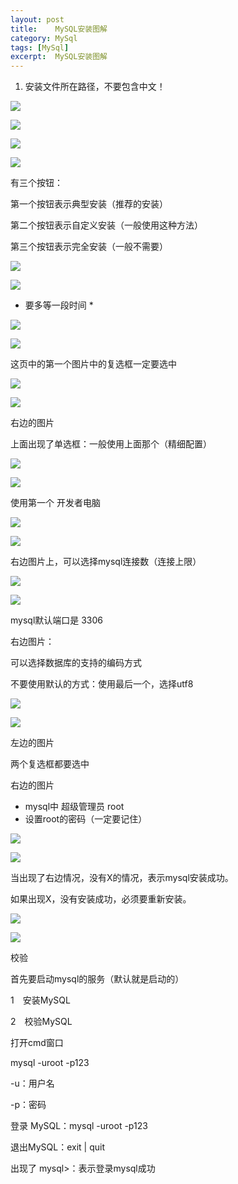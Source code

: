 ```yaml
---
layout: post
title:    MySQL安装图解  
category: MySql
tags: [MySql]
excerpt:  MySQL安装图解
---
```


1. 安装文件所在路径，不要包含中文！

![](http://www.nangongyibin.com/assets/images/Java/MySql/24.png)


![](http://www.nangongyibin.com/assets/images/Java/MySql/25.png)

![](http://www.nangongyibin.com/assets/images/Java/MySql/26.png)

![](http://www.nangongyibin.com/assets/images/Java/MySql/27.png)

有三个按钮：

第一个按钮表示典型安装（推荐的安装）

第二个按钮表示自定义安装（一般使用这种方法）

第三个按钮表示完全安装（一般不需要）


![](http://www.nangongyibin.com/assets/images/Java/MySql/28.png)

![](http://www.nangongyibin.com/assets/images/Java/MySql/29.png)

* 要多等一段时间 *

![](http://www.nangongyibin.com/assets/images/Java/MySql/30.png)

![](http://www.nangongyibin.com/assets/images/Java/MySql/31.png)

这页中的第一个图片中的复选框一定要选中

![](http://www.nangongyibin.com/assets/images/Java/MySql/32.png)

![](http://www.nangongyibin.com/assets/images/Java/MySql/33.png)

右边的图片

上面出现了单选框：一般使用上面那个（精细配置）

![](http://www.nangongyibin.com/assets/images/Java/MySql/34.png)

![](http://www.nangongyibin.com/assets/images/Java/MySql/35.png)

使用第一个 开发者电脑

![](http://www.nangongyibin.com/assets/images/Java/MySql/36.png)

![](http://www.nangongyibin.com/assets/images/Java/MySql/37.png)

右边图片上，可以选择mysql连接数（连接上限）

![](http://www.nangongyibin.com/assets/images/Java/MySql/38.png)

![](http://www.nangongyibin.com/assets/images/Java/MySql/39.png)

mysql默认端口是 3306

右边图片：

可以选择数据库的支持的编码方式

不要使用默认的方式：使用最后一个，选择utf8

![](http://www.nangongyibin.com/assets/images/Java/MySql/40.png)

![](http://www.nangongyibin.com/assets/images/Java/MySql/41.png)

左边的图片

两个复选框都要选中

右边的图片

- mysql中 超级管理员 root
- 设置root的密码（一定要记住）

![](http://www.nangongyibin.com/assets/images/Java/MySql/42.png)

![](http://www.nangongyibin.com/assets/images/Java/MySql/43.png)

当出现了右边情况，没有X的情况，表示mysql安装成功。

如果出现X，没有安装成功，必须要重新安装。

![](http://www.nangongyibin.com/assets/images/Java/MySql/44.png)

![](http://www.nangongyibin.com/assets/images/Java/MySql/45.png)

校验

首先要启动mysql的服务（默认就是启动的）

1　安装MySQL

2　校验MySQL

打开cmd窗口

mysql -uroot -p123

-u：用户名

-p：密码

登录   MySQL：mysql -uroot -p123

退出MySQL：exit | quit

出现了 mysql>：表示登录mysql成功



